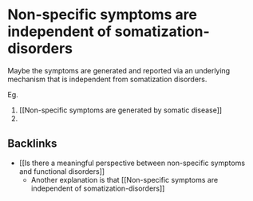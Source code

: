# Non-specific symptoms are independent of somatization-disorders
Maybe the symptoms are generated and reported via an underlying mechanism that is independent from somatization disorders.

Eg.
1. [[Non-specific symptoms are generated by somatic disease]]
2.

## Backlinks
* [[Is there a meaningful perspective between non-specific symptoms and functional disorders]]
	* Another explanation is that [[Non-specific symptoms are independent of somatization-disorders]]

<!-- #Work -->

<!-- {BearID:9F07D2A7-BEB1-4879-A615-E17D72DD3AFA-15756-0000130BDAE13D12} -->
